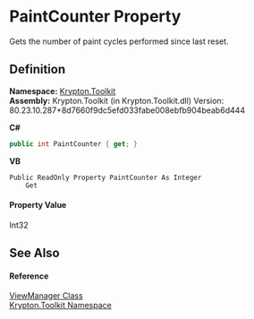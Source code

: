 # PaintCounter Property


Gets the number of paint cycles performed since last reset.



## Definition
**Namespace:** <a href="79d2eac2-21f4-54ff-7552-b20c33c30600.md">Krypton.Toolkit</a>  
**Assembly:** Krypton.Toolkit (in Krypton.Toolkit.dll) Version: 80.23.10.287+8d7660f9dc5efd033fabe008ebfb904beab6d444

**C#**
``` C#
public int PaintCounter { get; }
```
**VB**
``` VB
Public ReadOnly Property PaintCounter As Integer
	Get
```



#### Property Value
Int32

## See Also


#### Reference
<a href="3760acae-8ec5-3ca7-2132-35bf556b0fbb.md">ViewManager Class</a>  
<a href="79d2eac2-21f4-54ff-7552-b20c33c30600.md">Krypton.Toolkit Namespace</a>  
